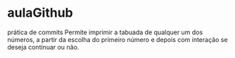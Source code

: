 # aulaGithub
prática de commits
Permite imprimir a tabuada de qualquer um dos números, a partir da escolha do primeiro número e depois com interação se deseja continuar ou não.
